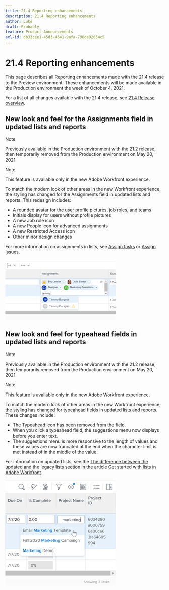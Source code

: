 ```yaml
---
title: 21.4 Reporting enhancements
description: 21.4 Reporting enhancements
author: Luke
draft: Probably
feature: Product Announcements
exl-id: db33cee1-45d3-4641-9afa-790de92654c5
---
```

# 21.4 Reporting enhancements

This page describes all Reporting enhancements made with the 21.4 release to the Preview environment. These enhancements will be made available in the Production environment the week of October 4, 2021.

For a list of all changes available with the 21.4 release, see [21.4 Release overview](../../../product-announcements/product-releases/21.4-release-activity/21.4-release-overview.md).

## New look and feel for the Assignments field in updated lists and reports

>[!NOTE]
>
>Previously available in the Production environment with the 21.2 release, then temporarily removed from the Production environment on May 20, 2021.

>[!NOTE]
>
>This feature is available only in the new Adobe Workfront experience.

To match the modern look of other areas in the new Workfront experience, the styling has changed for the Assignments field in updated lists and reports. This redesign includes:

* A rounded avatar for the user profile pictures, job roles, and teams
* Initials display for users without profile pictures
* A new Job role icon
* A new People icon for advanced assignments
* A new Restricted Access icon
* Other minor design changes

For more information on assignments in lists, see [Assign tasks](../../../manage-work/tasks/assign-tasks/assign-tasks.md) or [Assign issues](../../../manage-work/issues/manage-issues/assign-issues.md).

![](assets/assignments-updates-350x193.png)

## New look and feel for typeahead fields in updated lists and reports

>[!NOTE]
>
>Previously available in the Production environment with the 21.2 release, then temporarily removed from the Production environment on May 20, 2021.

>[!NOTE]
>
>This feature is available only in the new Adobe Workfront experience.

To match the modern look of other areas in the new Workfront experience, the styling has changed for typeahead fields in updated lists and reports. These changes include:

* The Typeahead icon has been removed from the field.
* When you click a typeahead field, the suggestions menu now displays before you enter text. 
* The suggestions menu is more responsive to the length of values and these values are now truncated at the end when the character limit is met instead of in the middle of the value.

For information on updated lists, see the [The difference between the updated and the legacy lists](../../../workfront-basics/navigate-workfront/use-lists/view-items-in-a-list.md#updated) section in the article [Get started with lists in Adobe Workfront](../../../workfront-basics/navigate-workfront/use-lists/view-items-in-a-list.md).

![](assets/typeahead-updates-350x336.png)
